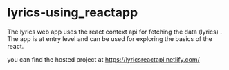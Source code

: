 # lyrics-using_reactapp
The lyrics web app uses the react context api for fetching the data (lyrics) . The app is at entry level and can be used for exploring the basics of the react.

you can find the hosted project at  https://lyricsreactapi.netlify.com/
